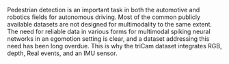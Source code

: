 
Pedestrian detection is an important task in both the automotive and robotics fields for autonomous driving. Most of the common publicly available datasets are not designed for multimodality to the same extent. The need for reliable data in various forms for multimodal spiking neural networks in an egomotion setting is clear, and a dataset addressing this need has been long overdue. This is why the triCam dataset integrates RGB, depth, Real events, and an IMU sensor. 
